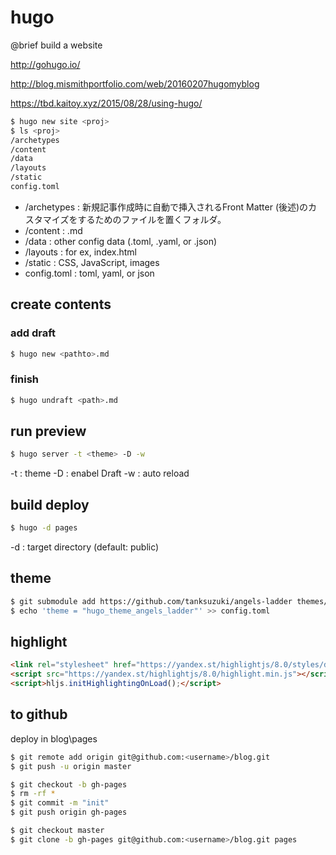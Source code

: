 hugo
====

@brief build a website

http://gohugo.io/

http://blog.mismithportfolio.com/web/20160207hugomyblog

https://tbd.kaitoy.xyz/2015/08/28/using-hugo/



```sh
$ hugo new site <proj>
$ ls <proj>
/archetypes
/content
/data
/layouts
/static
config.toml
```

* /archetypes   : 新規記事作成時に自動で挿入されるFront Matter (後述)のカスタマイズをするためのファイルを置くフォルダ。
* /content      : .md
* /data         : other config data (.toml, .yaml, or .json)
* /layouts      : for ex, index.html
* /static       : CSS, JavaScript, images
* config.toml   : toml, yaml, or json


## create contents

### add draft

```sh
$ hugo new <pathto>.md
```


### finish

```sh
$ hugo undraft <path>.md
```

## run preview

```sh
$ hugo server -t <theme> -D -w
```


-t : theme
-D : enabel Draft
-w : auto reload


## build deploy

```sh
$ hugo -d pages
```

-d : target directory (default: public)


## theme

```sh
$ git submodule add https://github.com/tanksuzuki/angels-ladder themes/hugo_theme_angels_ladder
$ echo 'theme = "hugo_theme_angels_ladder"' >> config.toml
```


## highlight

```html
<link rel="stylesheet" href="https://yandex.st/highlightjs/8.0/styles/default.min.css">
<script src="https://yandex.st/highlightjs/8.0/highlight.min.js"></script>
<script>hljs.initHighlightingOnLoad();</script>
```

## to github

deploy in blog\pages

```sh
$ git remote add origin git@github.com:<username>/blog.git
$ git push -u origin master

$ git checkout -b gh-pages
$ rm -rf *
$ git commit -m "init"
$ git push origin gh-pages

$ git checkout master
$ git clone -b gh-pages git@github.com:<username>/blog.git pages
```


